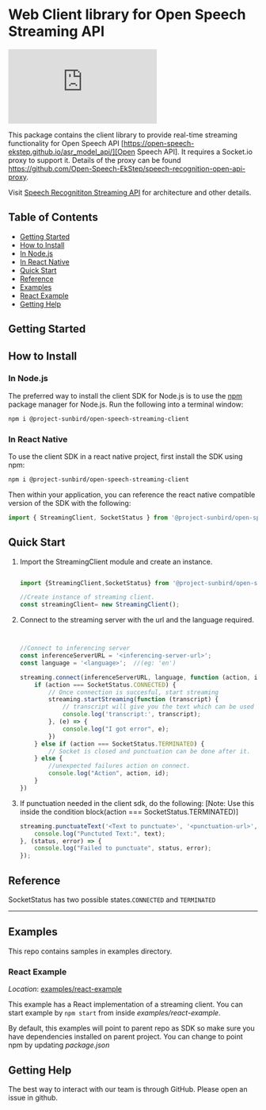 # Web Client library for Open Speech Streaming API

[![NPM package](https://badgen.net/github/release/Naereen/Strapdown.js)](https://www.npmjs.com/package/@project-sunbird/open-speech-streaming-client)

This package contains the client library to provide real-time streaming functionality for Open Speech API [https://open-speech-ekstep.github.io/asr_model_api/][Open Speech API]. It requires a Socket.io proxy to support it. Details of the proxy can be found https://github.com/Open-Speech-EkStep/speech-recognition-open-api-proxy. 

Visit [Speech Recognititon Streaming API](https://open-speech-ekstep.github.io/asr_streaming_service/) for architecture and other details.

[Open Speech API]: https://open-speech-ekstep.github.io/asr_model_api/

## Table of Contents

- [Getting Started](#getting-started)
- [How to Install](#how-to-install)
- [In Node.js](#in-nodejs)
- [In React Native](#in-react-native)
- [Quick Start](#quick-start)
- [Reference](#reference)
- [Examples](#examples)
- [React Example](#react-example)
- [Getting Help](#getting-help)

## Getting Started

## How to Install

### In Node.js

The preferred way to install the client SDK for Node.js is to use the
[npm](http://npmjs.org) package manager for Node.js. Run the following
into a terminal window:

```sh
npm i @project-sunbird/open-speech-streaming-client
```

### In React Native

To use the client SDK in a react native project, first install the SDK using npm:

```sh
npm i @project-sunbird/open-speech-streaming-client
```

Then within your application, you can reference the react native compatible version of the SDK with the following:

```javascript
import { StreamingClient, SocketStatus } from '@project-sunbird/open-speech-streaming-client';
```

## Quick Start

1. Import the StreamingClient module and create an instance.

    ```javascript

    import {StreamingClient,SocketStatus} from '@project-sunbird/open-speech-streaming-client'

    //Create instance of streaming client.
    const streamingClient= new StreamingClient();

    ```

2. Connect to the streaming server with the url and the language required.

    ```javascript


    //Connect to inferencing server
    const inferenceServerURL = '<inferencing-server-url>';
    const language = '<language>';  //(eg: 'en')

    streaming.connect(inferenceServerURL, language, function (action, id) {
        if (action === SocketStatus.CONNECTED) {
            // Once connection is succesful, start streaming
            streaming.startStreaming(function (transcript) {
                // transcript will give you the text which can be used further
                console.log('transcript:', transcript);
            }, (e) => {
                console.log("I got error", e);
            })
        } else if (action === SocketStatus.TERMINATED) {
            // Socket is closed and punctuation can be done after it.
        } else {
            //unexpected failures action on connect.
            console.log("Action", action, id);
        }
    })

    ```

3. If punctuation needed in the client sdk, do the following:
[Note: Use this inside the condition block(action === SocketStatus.TERMINATED)]

    ```javascript
    streaming.punctuateText('<Text to punctuate>', '<punctuation-url>', (status, text) => {
        console.log("Punctuted Text:", text);
    }, (status, error) => {
        console.log("Failed to punctuate", status, error);
    });
    ```

## Reference

SocketStatus has two possible states.`CONNECTED` and `TERMINATED`

------------------------

## Examples

This repo contains samples in examples directory.

### React Example

_Location_: [examples/react-example](examples/react-example)

This example has a React implementation of a streaming client.
You can start example by `npm start` from inside _examples/react-example_.

By default, this examples will point to parent repo as SDK so make sure you have dependencies installed on parent project. You can change to point npm by updating _package.json_

## Getting Help

The best way to interact with our team is through GitHub. Please open an issue in github.
